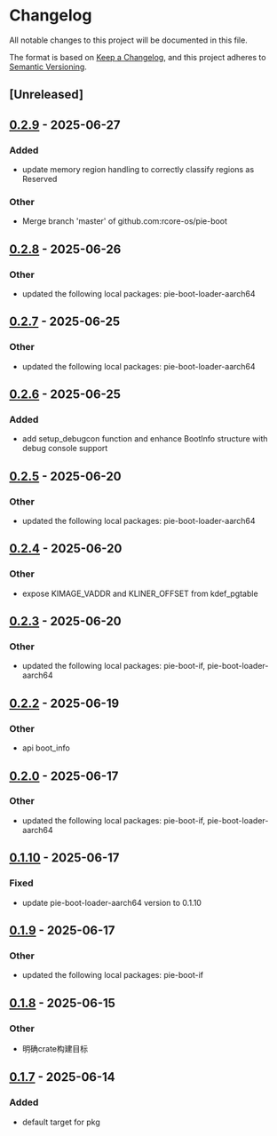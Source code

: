 # Changelog

All notable changes to this project will be documented in this file.

The format is based on [Keep a Changelog](https://keepachangelog.com/en/1.0.0/),
and this project adheres to [Semantic Versioning](https://semver.org/spec/v2.0.0.html).

## [Unreleased]

## [0.2.9](https://github.com/rcore-os/pie-boot/compare/pie-boot-v0.2.8...pie-boot-v0.2.9) - 2025-06-27

### Added

- update memory region handling to correctly classify regions as Reserved

### Other

- Merge branch 'master' of github.com:rcore-os/pie-boot

## [0.2.8](https://github.com/rcore-os/pie-boot/compare/pie-boot-v0.2.7...pie-boot-v0.2.8) - 2025-06-26

### Other

- updated the following local packages: pie-boot-loader-aarch64

## [0.2.7](https://github.com/rcore-os/pie-boot/compare/pie-boot-v0.2.6...pie-boot-v0.2.7) - 2025-06-25

### Other

- updated the following local packages: pie-boot-loader-aarch64

## [0.2.6](https://github.com/rcore-os/pie-boot/compare/pie-boot-v0.2.5...pie-boot-v0.2.6) - 2025-06-25

### Added

- add setup_debugcon function and enhance BootInfo structure with debug console support

## [0.2.5](https://github.com/rcore-os/pie-boot/compare/pie-boot-v0.2.4...pie-boot-v0.2.5) - 2025-06-20

### Other

- updated the following local packages: pie-boot-loader-aarch64

## [0.2.4](https://github.com/rcore-os/pie-boot/compare/pie-boot-v0.2.3...pie-boot-v0.2.4) - 2025-06-20

### Other

- expose KIMAGE_VADDR and KLINER_OFFSET from kdef_pgtable

## [0.2.3](https://github.com/rcore-os/pie-boot/compare/pie-boot-v0.2.2...pie-boot-v0.2.3) - 2025-06-20

### Other

- updated the following local packages: pie-boot-if, pie-boot-loader-aarch64

## [0.2.2](https://github.com/rcore-os/pie-boot/compare/pie-boot-v0.2.1...pie-boot-v0.2.2) - 2025-06-19

### Other

- api boot_info

## [0.2.0](https://github.com/rcore-os/pie-boot/compare/pie-boot-v0.1.10...pie-boot-v0.2.0) - 2025-06-17

### Other

- updated the following local packages: pie-boot-if, pie-boot-loader-aarch64

## [0.1.10](https://github.com/rcore-os/pie-boot/compare/pie-boot-v0.1.9...pie-boot-v0.1.10) - 2025-06-17

### Fixed

- update pie-boot-loader-aarch64 version to 0.1.10

## [0.1.9](https://github.com/rcore-os/pie-boot/compare/pie-boot-v0.1.8...pie-boot-v0.1.9) - 2025-06-17

### Other

- updated the following local packages: pie-boot-if

## [0.1.8](https://github.com/rcore-os/pie-boot/compare/pie-boot-v0.1.7...pie-boot-v0.1.8) - 2025-06-15

### Other

- 明确crate构建目标

## [0.1.7](https://github.com/rcore-os/pie-boot/compare/pie-boot-v0.1.6...pie-boot-v0.1.7) - 2025-06-14

### Added

- default target for pkg
